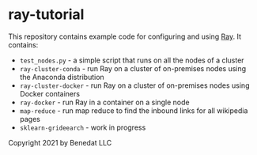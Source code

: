 # ray-tutorial
This repository contains example code for configuring and using [Ray](https://ray.io).
It contains:
- `test_nodes.py` - a simple script that runs on all the nodes of a cluster
- `ray-cluster-conda` - run Ray on a cluster of on-premises nodes using the Anaconda distribution
- `ray-cluster-docker` - run Ray on a cluster of on-premises nodes using Docker containers
- `ray-docker` - run Ray in a container on a single node
- `map-reduce` - run map reduce to find the inbound links for all wikipedia pages
- `sklearn-grideearch` - work in progress

Copyright 2021 by Benedat LLC
